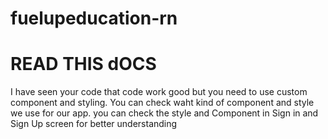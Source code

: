 # fuelupeducation-rn
# READ THIS dOCS
I have seen your code that code work good but you need to use custom component and styling. You can check waht kind of component and style we use for our app.
you can check the style and Component in Sign in and Sign Up screen for better understanding
